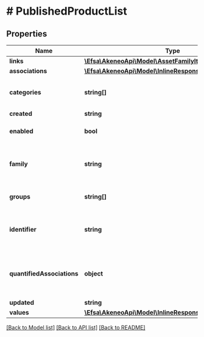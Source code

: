 # # PublishedProductList

## Properties

Name | Type | Description | Notes
------------ | ------------- | ------------- | -------------
**links** | [**\Efsa\AkeneoApi\Model\AssetFamilyItemListLinks**](AssetFamilyItemListLinks.md) |  | [optional]
**associations** | [**\Efsa\AkeneoApi\Model\InlineResponse20016Associations**](InlineResponse20016Associations.md) |  | [optional]
**categories** | **string[]** | Codes of the categories in which the published product is classified | [optional]
**created** | **string** | Date of creation | [optional]
**enabled** | **bool** | Whether the published product is enable | [optional] [default to true]
**family** | **string** | Family code from which the published product inherits its attributes and attributes requirements | [optional] [default to 'null']
**groups** | **string[]** | Codes of the groups to which the published product belong | [optional]
**identifier** | **string** | Published product identifier, i.e. the value of the only &#x60;pim_catalog_identifier&#x60; attribute |
**quantifiedAssociations** | **object** | Warning: associations with quantities are not compatible with the published products. The response will always be empty. | [optional]
**updated** | **string** | Date of the last update | [optional]
**values** | [**\Efsa\AkeneoApi\Model\InlineResponse20016Values**](InlineResponse20016Values.md) |  | [optional]

[[Back to Model list]](../../README.md#models) [[Back to API list]](../../README.md#endpoints) [[Back to README]](../../README.md)

